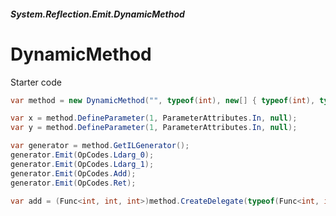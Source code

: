 ##### System.Reflection.Emit.DynamicMethod
# DynamicMethod

Starter code
``` csharp
var method = new DynamicMethod("", typeof(int), new[] { typeof(int), typeof(int) });

var x = method.DefineParameter(1, ParameterAttributes.In, null);
var y = method.DefineParameter(1, ParameterAttributes.In, null);

var generator = method.GetILGenerator();
generator.Emit(OpCodes.Ldarg_0);
generator.Emit(OpCodes.Ldarg_1);
generator.Emit(OpCodes.Add);
generator.Emit(OpCodes.Ret);

var add = (Func<int, int, int>)method.CreateDelegate(typeof(Func<int, int, int>));
```
